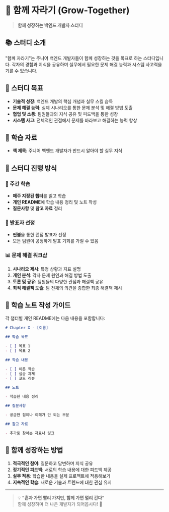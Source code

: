 # 🌱 함께 자라기 (Grow-Together)

> **함께 성장하는 백엔드 개발자 스터디**

## 📚 스터디 소개

"함께 자라기"는 주니어 백엔드 개발자들이 함께 성장하는 것을 목표로 하는 스터디입니다.
각자의 경험과 지식을 공유하며 실무에서 필요한 문제 해결 능력과 시스템 사고력을 기를 수 있습니다.

## 🎯 스터디 목표

- **기술적 성장**: 백엔드 개발의 핵심 개념과 실무 스킬 습득
- **문제 해결 능력**: 실제 시나리오를 통한 문제 분석 및 해결 방법 도출
- **협업 및 소통**: 팀원들과의 지식 공유 및 피드백을 통한 성장
- **시스템 사고**: 전체적인 관점에서 문제를 바라보고 해결하는 능력 향상

## 📖 학습 자료

- **책 제목**: 주니어 백엔드 개발자가 반드시 알아야 할 실무 지식

## 🚀 스터디 진행 방식

### 📅 주간 학습

- **매주 지정된 챕터**를 읽고 학습
- **개인 README**에 학습 내용 정리 및 노트 작성
- **질문사항** 및 **참고 자료** 정리

### 🎲 발표자 선정

- **핀볼**을 통한 랜덤 발표자 선정
- 모든 팀원이 공정하게 발표 기회를 가질 수 있음

### 📊 문제 해결 워크샵

1. **시나리오 제시**: 특정 상황과 지표 설명
2. **개인 분석**: 각자 문제 원인과 해결 방법 도출
3. **토론 및 공유**: 팀원들의 다양한 관점과 해결책 공유
4. **최적 해결책 도출**: 팀 전체의 의견을 종합한 최종 해결책 제시


## 📝 학습 노트 작성 가이드

각 챕터별 개인 README에는 다음 내용을 포함합니다:

```markdown
# Chapter X - [이름]

## 학습 목표

- [ ] 목표 1
- [ ] 목표 2

## 학습 내용

- [ ] 이론 학습
- [ ] 실습 과제
- [ ] 코드 리뷰

## 노트

- 학습한 내용 정리

## 질문사항

- 궁금한 점이나 이해가 안 되는 부분

## 참고 자료

- 추가로 찾아본 자료나 링크
```

## 🌟 함께 성장하는 방법

1. **적극적인 참여**: 질문하고 답변하며 지식 공유
2. **정기적인 피드백**: 서로의 학습 내용에 대한 피드백 제공
3. **실무 적용**: 학습한 내용을 실제 프로젝트에 적용해보기
4. **지속적인 학습**: 새로운 기술과 트렌드에 대한 관심 유지

---

> 💡 **"혼자 가면 빨리 가지만, 함께 가면 멀리 간다"**  
> 함께 성장하며 더 나은 개발자가 되어봅시다! 🚀
